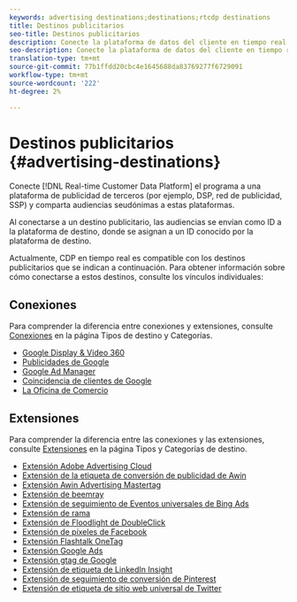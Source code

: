 ```yaml
---
keywords: advertising destinations;destinations;rtcdp destinations
title: Destinos publicitarios
seo-title: Destinos publicitarios
description: Conecte la plataforma de datos del cliente en tiempo real a una plataforma de publicidad de terceros (por ejemplo, DSP, red de publicidad, SSP) y comparta audiencias seudónimas a estas plataformas.
seo-description: Conecte la plataforma de datos del cliente en tiempo real a una plataforma de publicidad de terceros (por ejemplo, DSP, red de publicidad, SSP) y comparta audiencias seudónimas a estas plataformas.
translation-type: tm+mt
source-git-commit: 77b1ffdd20cbc4e1645688da83769277f6729091
workflow-type: tm+mt
source-wordcount: '222'
ht-degree: 2%

---
```



# Destinos publicitarios {#advertising-destinations}

Conecte [!DNL Real-time Customer Data Platform] el programa a una plataforma de publicidad de terceros (por ejemplo, DSP, red de publicidad, SSP) y comparta audiencias seudónimas a estas plataformas.

Al conectarse a un destino publicitario, las audiencias se envían como ID a la plataforma de destino, donde se asignan a un ID conocido por la plataforma de destino.

Actualmente, CDP en tiempo real es compatible con los destinos publicitarios que se indican a continuación. Para obtener información sobre cómo conectarse a estos destinos, consulte los vínculos individuales:

## Conexiones

Para comprender la diferencia entre conexiones y extensiones, consulte [Conexiones](/help/rtcdp/destinations/destination-types.md#connections) en la página Tipos de destino y Categorías.


* [Google Display &amp; Video 360](/help/rtcdp/destinations/google-dv360-destination.md)
* [Publicidades de Google](/help/rtcdp/destinations/google-ads-destination.md)
* [Google Ad Manager](/help/rtcdp/destinations/google-ad-manager-destination.md)
* [Coincidencia de clientes de Google](/help/rtcdp/destinations/google-customer-match-destination.md)
* [La Oficina de Comercio](/help/rtcdp/destinations/tradedesk-destination.md)


## Extensiones

Para comprender la diferencia entre las conexiones y las extensiones, consulte [Extensiones](/help/rtcdp/destinations/destination-types.md#extensions) en la página Tipos y Categorías de destino.

* [Extensión Adobe Advertising Cloud](/help/rtcdp/destinations/adobe-advertising-cloud-extension.md)
* [Extensión de la etiqueta de conversión de publicidad de Awin](/help/rtcdp/destinations/awin-conversiontag-extension.md)
* [Extensión Awin Advertising Mastertag](/help/rtcdp/destinations/awin-mastertag-extension.md)
* [Extensión de beemray](beemray-extension.md)
* [Extensión de seguimiento de Eventos universales de Bing Ads](/help/rtcdp/destinations/bing-ads-extension.md)
* [Extensión de rama](/help/rtcdp/destinations/branch-extension.md)
* [Extensión de Floodlight de DoubleClick](/help/rtcdp/destinations/doubleclick-floodlight-extension.md)
* [Extensión de píxeles de Facebook](/help/rtcdp/destinations/facebook-pixel-extension.md)
* [Extensión Flashtalk OneTag](/help/rtcdp/destinations/flashtalking-extension.md)
* [Extensión Google Ads](/help/rtcdp/destinations/google-ads-extension.md)
* [Extensión gtag de Google](/help/rtcdp/destinations/gtag-advertising-extension.md)
* [Extensión de etiqueta de LinkedIn Insight](linkedin-extension.md)
* [Extensión de seguimiento de conversión de Pinterest](pinterest-extension.md)
* [Extensión de etiqueta de sitio web universal de Twitter](twitter-uwt-extension.md)